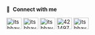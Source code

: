 
🔗 &nbsp;**Connect with me**
<p align="left">
<a href="https://dev.to/itsbhavsagar" target="blank"><img align="center" src="https://cdn.jsdelivr.net/npm/simple-icons@3.0.1/icons/dev-dot-to.svg" alt="itsbhavsagar" height="30" width="40" /></a>
<a href="https://twitter.com/itsbhavsagar" target="blank"><img align="center" src="https://raw.githubusercontent.com/itsbhavsagar/github-profile-readme-generator/master/src/images/icons/Social/twitter.svg" alt="itsbhavsagar" height="30" width="40" /></a>
<a href="https://linkedin.com/in/itsbhavsagar" target="blank"><img align="center" src="https://raw.githubusercontent.com/itsbhavsagar/github-profile-readme-generator/master/src/images/icons/Social/linked-in-alt.svg" alt="itsbhavsagar" height="30" width="40" /></a>
<a href="https://stackoverflow.com/users/4214976" target="blank"><img align="center" src="https://raw.githubusercontent.com/itsbhavsagar/github-profile-readme-generator/master/src/images/icons/Social/stack-overflow.svg" alt="4214976" height="30" width="40" /></a>
<a href="https://instagram.com/itsbhavsagar" target="blank"><img align="center" src="https://raw.githubusercontent.com/itsbhavsagar/github-profile-readme-generator/master/src/images/icons/Social/instagram.svg" alt="itsbhavsagar" height="30" width="40" /></a>
